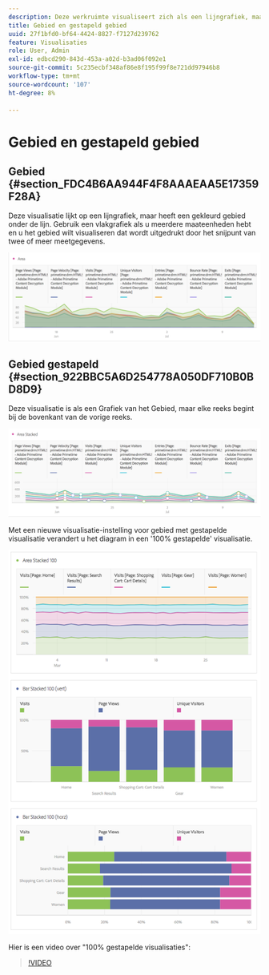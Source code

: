 ```yaml
---
description: Deze werkruimte visualiseert zich als een lijngrafiek, maar met een gekleurd gebied onder de lijn.
title: Gebied en gestapeld gebied
uuid: 27f1bfd0-bf64-4424-8827-f7127d239762
feature: Visualisaties
role: User, Admin
exl-id: edbcd290-843d-453a-a02d-b3ad06f092e1
source-git-commit: 5c235ecbf348af86e8f195f99f8e721dd97946b8
workflow-type: tm+mt
source-wordcount: '107'
ht-degree: 8%

---
```


# Gebied en gestapeld gebied

## Gebied {#section_FDC4B6AA944F4F8AAAEAA5E17359F28A}

Deze visualisatie lijkt op een lijngrafiek, maar heeft een gekleurd gebied onder de lijn. Gebruik een vlakgrafiek als u meerdere maateenheden hebt en u het gebied wilt visualiseren dat wordt uitgedrukt door het snijpunt van twee of meer meetgegevens.

![](assets/area.png)

## Gebied gestapeld {#section_922BBC5A6D254778A050DF710B0BD8D9}

Deze visualisatie is als een Grafiek van het Gebied, maar elke reeks begint bij de bovenkant van de vorige reeks.

![](assets/area-stacked.png)

Met een nieuwe visualisatie-instelling voor gebied met gestapelde visualisatie verandert u het diagram in een &#39;100% gestapelde&#39; visualisatie.

![](assets/areastacked100.png)

Hier is een video over &quot;100% gestapelde visualisaties&quot;:

>[!VIDEO](https://video.tv.adobe.com/v/23131/?quality=12)
